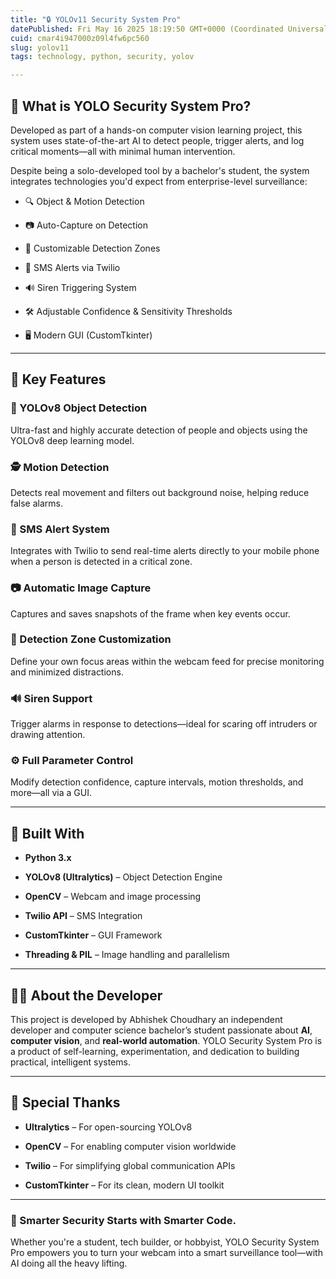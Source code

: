 ```yaml
---
title: "🔒 YOLOv11 Security System Pro"
datePublished: Fri May 16 2025 18:19:50 GMT+0000 (Coordinated Universal Time)
cuid: cmar4i947000z09l4fw6pc560
slug: yolov11
tags: technology, python, security, yolov

---
```


## 🚀 What is YOLO Security System Pro?

Developed as part of a hands-on computer vision learning project, this system uses state-of-the-art AI to detect people, trigger alerts, and log critical moments—all with minimal human intervention.

Despite being a solo-developed tool by a bachelor's student, the system integrates technologies you'd expect from enterprise-level surveillance:

* 🔍 Object & Motion Detection
    
* 📷 Auto-Capture on Detection
    
* 📐 Customizable Detection Zones
    
* 📲 SMS Alerts via Twilio
    
* 🔊 Siren Triggering System
    
* 🛠 Adjustable Confidence & Sensitivity Thresholds
    
* 🖥️ Modern GUI (CustomTkinter)
    

---

## 🔑 Key Features

### 🎯 YOLOv8 Object Detection

Ultra-fast and highly accurate detection of people and objects using the YOLOv8 deep learning model.

### 🕵️ Motion Detection

Detects real movement and filters out background noise, helping reduce false alarms.

### 📲 SMS Alert System

Integrates with Twilio to send real-time alerts directly to your mobile phone when a person is detected in a critical zone.

### 📷 Automatic Image Capture

Captures and saves snapshots of the frame when key events occur.

### 📐 Detection Zone Customization

Define your own focus areas within the webcam feed for precise monitoring and minimized distractions.

### 🔊 Siren Support

Trigger alarms in response to detections—ideal for scaring off intruders or drawing attention.

### ⚙️ Full Parameter Control

Modify detection confidence, capture intervals, motion thresholds, and more—all via a GUI.

---

## 🧰 Built With

* **Python 3.x**
    
* **YOLOv8 (Ultralytics)** – Object Detection Engine
    
* **OpenCV** – Webcam and image processing
    
* **Twilio API** – SMS Integration
    
* **CustomTkinter** – GUI Framework
    
* **Threading & PIL** – Image handling and parallelism
    

---

## 👨‍💻 About the Developer

This project is developed by Abhishek Choudhary an independent developer and computer science bachelor’s student passionate about **AI**, **computer vision**, and **real-world automation**. YOLO Security System Pro is a product of self-learning, experimentation, and dedication to building practical, intelligent systems.

---

## 🙏 Special Thanks

* **Ultralytics** – For open-sourcing YOLOv8
    
* **OpenCV** – For enabling computer vision worldwide
    
* **Twilio** – For simplifying global communication APIs
    
* **CustomTkinter** – For its clean, modern UI toolkit
    

---

### 🔐 Smarter Security Starts with Smarter Code.

Whether you're a student, tech builder, or hobbyist, YOLO Security System Pro empowers you to turn your webcam into a smart surveillance tool—with AI doing all the heavy lifting.